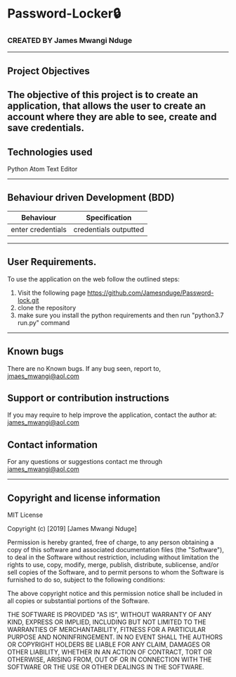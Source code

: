 # Password-Locker🔒
### CREATED BY  James Mwangi Nduge

----------------------------------------------------------------------

## Project Objectives
The objective of this project is to create an application, that allows the user to create an account where they are able to see, create and save credentials.
----------------------------------------------------------------------

## Technologies used
Python
Atom Text Editor




-----------------------------------------------------------------------------

## Behaviour driven Development (BDD)
|Behaviour         |  Specification |         
|------------------|-------------------|
| enter credentials| credentials outputted                  |


---------------------------------------------------------------------------------

## User Requirements.
To use the application on the web follow the outlined steps:
1. Visit the following page https://github.com/Jamesnduge/Password-lock.git
2. clone the repository
3. make sure you install the python requirements and then run "python3.7 run.py" command

---------------------------------------------------------------------

## Known bugs
There are no Known bugs. If any bug seen, report to, jmaes_mwangi@aol.com

## Support or contribution instructions
If you may require to help improve the application, contact the author at: james_mwangi@aol.com


## Contact information
For any questions or suggestions contact me through james_mwangi@aol.com


-----------------------------------------------------------------------------
## Copyright and license information

MIT License

Copyright (c) [2019] [James Mwangi Nduge]

Permission is hereby granted, free of charge, to any person obtaining a copy
of this software and associated documentation files (the "Software"), to deal
in the Software without restriction, including without limitation the rights
to use, copy, modify, merge, publish, distribute, sublicense, and/or sell
copies of the Software, and to permit persons to whom the Software is
furnished to do so, subject to the following conditions:

The above copyright notice and this permission notice shall be included in all
copies or substantial portions of the Software.

THE SOFTWARE IS PROVIDED "AS IS", WITHOUT WARRANTY OF ANY KIND, EXPRESS OR
IMPLIED, INCLUDING BUT NOT LIMITED TO THE WARRANTIES OF MERCHANTABILITY,
FITNESS FOR A PARTICULAR PURPOSE AND NONINFRINGEMENT. IN NO EVENT SHALL THE
AUTHORS OR COPYRIGHT HOLDERS BE LIABLE FOR ANY CLAIM, DAMAGES OR OTHER
LIABILITY, WHETHER IN AN ACTION OF CONTRACT, TORT OR OTHERWISE, ARISING FROM,
OUT OF OR IN CONNECTION WITH THE SOFTWARE OR THE USE OR OTHER DEALINGS IN THE
SOFTWARE.

